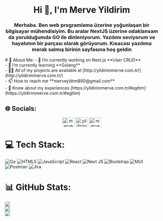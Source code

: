 
<h1 align="center">Hi 👋, I'm Merve Yildirim</h1>
<h3 align="center">Merhaba. Ben web programlama üzerine yoğunlaşan bir bilgisayar mühendisiyim. Bu aralar NextJS üzerine odaklansam da yorulduğumda GO ile dinleniyorum. Yazılımı seviyorum ve hayatımın bir parçası olarak görüyorum. Kısacası yazılıma merak salmış birinin sayfasına hoş geldin</h3>
# 💫 About Me:
- 🔭 I’m currently working on Next.js **User CRUD**<br>- 🌱 I’m currently learning **Golang**<br>- 👨‍💻 All of my projects are available at [http://yildirimmerve.com.tr/](http://yildirimmerve.com.tr/)<br>- 📫 How to reach me **merveyldrm890@gmail.com**<br>- 📄 Know about my experiences [https://yildirimmerve.com.tr/#egitim](https://yildirimmerve.com.tr/#egitim)


## 🌐 Socials:
<p align="center">
<a href="https://twitter.com/merveyl50562930" target="blank"><img align="center" src="https://raw.githubusercontent.com/rahuldkjain/github-profile-readme-generator/master/src/images/icons/Social/twitter.svg" alt="merveyl50562930" height="30" width="40" /></a>
<a href="https://linkedin.com/in/yildirimerve" target="blank"><img align="center" src="https://raw.githubusercontent.com/rahuldkjain/github-profile-readme-generator/master/src/images/icons/Social/linked-in-alt.svg" alt="yildirimerve" height="30" width="40" /></a>
<a href="https://instagram.com/merveyldrm.55" target="blank"><img align="center" src="https://raw.githubusercontent.com/rahuldkjain/github-profile-readme-generator/master/src/images/icons/Social/instagram.svg" alt="merveyldrm.55" height="30" width="40" /></a>
</p>

# 💻 Tech Stack:
![Go](https://img.shields.io/badge/go-%2300ADD8.svg?style=for-the-badge&logo=go&logoColor=white) ![HTML5](https://img.shields.io/badge/html5-%23E34F26.svg?style=for-the-badge&logo=html5&logoColor=white) ![JavaScript](https://img.shields.io/badge/javascript-%23323330.svg?style=for-the-badge&logo=javascript&logoColor=%23F7DF1E) ![React](https://img.shields.io/badge/react-%2320232a.svg?style=for-the-badge&logo=react&logoColor=%2361DAFB) ![Next JS](https://img.shields.io/badge/Next-black?style=for-the-badge&logo=next.js&logoColor=white) ![Bootstrap](https://img.shields.io/badge/bootstrap-%23563D7C.svg?style=for-the-badge&logo=bootstrap&logoColor=white) ![MUI](https://img.shields.io/badge/MUI-%230081CB.svg?style=for-the-badge&logo=material-ui&logoColor=white) ![Postman](https://img.shields.io/badge/Postman-FF6C37?style=for-the-badge&logo=postman&logoColor=white) ![Jira](https://img.shields.io/badge/jira-%230A0FFF.svg?style=for-the-badge&logo=jira&logoColor=white)
# 📊 GitHub Stats:
![](https://github-readme-stats.vercel.app/api?username=merveyldrm1999&theme=dark&hide_border=false&include_all_commits=true&count_private=true)<br/>
![](https://github-readme-streak-stats.herokuapp.com/?user=merveyldrm1999&theme=dark&hide_border=false)<br/>
![](https://github-readme-stats.vercel.app/api/top-langs/?username=merveyldrm1999&theme=dark&hide_border=false&include_all_commits=true&count_private=true&layout=compact)
 
